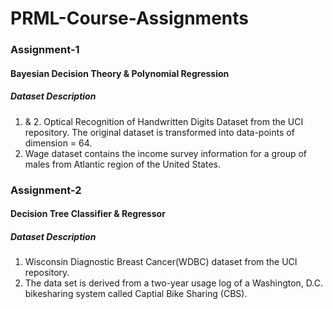 # PRML-Course-Assignments

### Assignment-1

#### Bayesian Decision Theory & Polynomial Regression

##### Dataset Description

1. & 2. Optical Recognition of Handwritten Digits Dataset from the UCI repository. The original dataset is transformed into data-points of dimension = 64.
3. Wage dataset contains the income survey information for a group of males from Atlantic region of the United States.

### Assignment-2

#### Decision Tree Classifier & Regressor

##### Dataset Description

1. Wisconsin Diagnostic Breast Cancer(WDBC) dataset from the UCI repository.
2. The data set is derived from a two-year usage log of a Washington, D.C. bikesharing system called Captial Bike Sharing (CBS).
